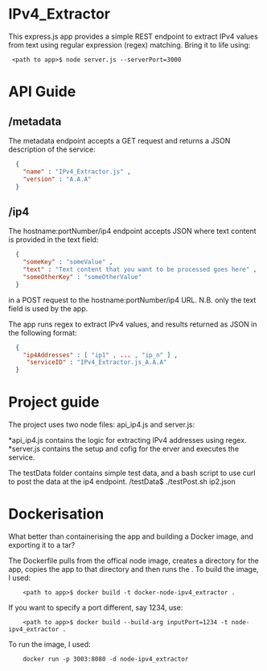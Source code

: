 IPv4_Extractor
==============

This express.js app provides a simple REST endpoint to extract IPv4 values from text using regular expression (regex) matching.  Bring it to life using:
```shell
 <path to app>$ node server.js --serverPort=3000
```

API Guide
=========

/metadata
---------
The metadata endpoint accepts a GET request and returns a JSON description of the service:
```json
  {
    "name" : "IPv4_Extractor.js" ,
    "version" : "A.A.A"
  }
```

/ip4
-----

The hostname:portNumber/ip4 endpoint accepts JSON where text content is provided in the text field:
```json
  {
    "someKey" : "someValue" ,
    "text" : "Text content that you want to be processed goes here" ,
    "someOtherKey" : "someOtherValue"
  }
```
in a POST request to the hostname:portNumber/ip4 URL.  N.B. only the text field is used by the app.

The app runs regex to extract IPv4 values, and results returned as JSON in the following format:
```json
  {
    "ip4Addresses" : [ "ip1" , ... , "ip_n" ] ,
     "serviceID" : "IPv4_Extractor.js_A.A.A"
  }
```

Project guide
=============

The project uses two node files: api_ip4.js and server.js:

*api_ip4.js contains the logic for extracting IPv4 addresses using regex.
*server.js contains the setup and cofig for the erver and executes the service.
 
The testData folder contains simple test data, and a bash script to use curl to post the data at the ip4 endpoint.
<path to app>/testData$ ./testPost.sh ip2.json

Dockerisation
=============
What better than containerising the app and building a Docker image, and exporting it to a tar?

The Dockerfile pulls from the offical node image, creates a directory for the app, copies the app to that directory and then runs the .
To build the image, I used:
```shell
    <path to app>$ docker build -t docker-node-ipv4_extractor .
```
If you want to specify a port different, say 1234, use:
```shell 
    <path to app>$ docker build --build-arg inputPort=1234 -t node-ipv4_extractor .
```

To run the image, I used:
```shell
    docker run -p 3003:8080 -d node-ipv4_extractor
```

